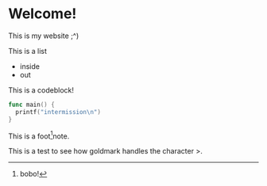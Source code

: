 # Welcome!

This is my website ;^)

This is a list

* inside
* out

This is a codeblock!

```go
func main() {
  printf("intermission\n")
}
```

This is a foot[^f]note.

This is a test to see how goldmark handles the character >.

[^f]: bobo!

